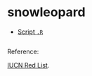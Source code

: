 # snowleopard

- [Script `.R`]()

<img src="">

Reference: 

[IUCN Red List](https://www.iucnredlist.org/).
